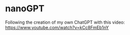 # nanoGPT
Following the creation of my own ChatGPT with this video: https://www.youtube.com/watch?v=kCc8FmEb1nY
